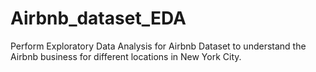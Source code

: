 # Airbnb_dataset_EDA
Perform Exploratory Data Analysis for Airbnb Dataset to understand the Airbnb business for different locations in New York City.
